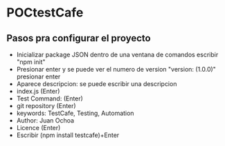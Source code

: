 # POCtestCafe
## Pasos pra configurar el proyecto


- Inicializar package JSON dentro de una ventana de comandos escribir "npm init"
- Presionar enter y se puede ver el numero de version "version: (1.0.0)" presionar enter
- Aparece descripcion: se puede escribir una descripcion
- index.js (Enter)
- Test Command: (Enter)
- git repository (Enter)
- keywords: TestCafe, Testing, Automation
- Author: Juan Ochoa
- Licence (Enter)
- Escribir (npm install testcafe)+Enter

